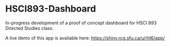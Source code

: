 # HSCI893-Dashboard
In-progress development of a proof of concept dashboard for HSCI 893 Directed Studies class. 

A live demo of this app is available here: https://shiny.rcg.sfu.ca/u/rhl6/app/
